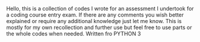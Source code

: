 Hello, this is a collection of codes I wrote for an assessment I undertook for a coding course entry exam. 
If there are any comments you wish better explained or require any additional knowledge just let me know. 
This is mostly for my own recollection and further use but feel free to use parts or the whole codes when needed. 
Written fro PYTHON 3
